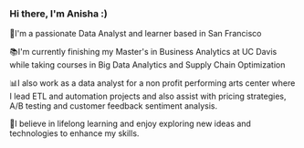 ### Hi there,  I'm Anisha :)

🌉I'm a passionate Data Analyst and learner based in San Francisco

📚I'm currently finishing my Master's in Business Analytics at UC Davis while taking courses in Big Data Analytics and Supply Chain Optimization

📊I also work as a data analyst for a non profit performing arts center where I lead ETL and automation projects and also assist with pricing strategies, A/B testing and customer feedback sentiment analysis.

🌱I believe in lifelong learning and enjoy exploring new ideas and technologies to enhance my skills.







